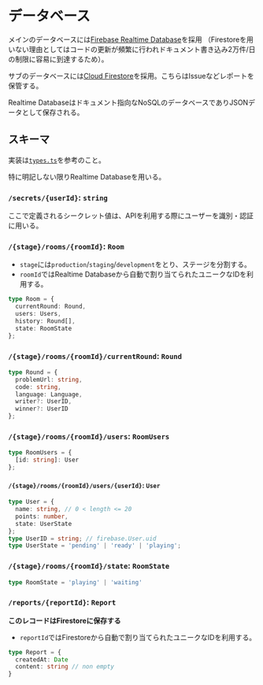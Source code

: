 # データベース

メインのデータベースには[Firebase Realtime Database](https://firebase.google.com/docs/database?hl=ja)を採用
（Firestoreを用いない理由としてはコードの更新が頻繁に行われドキュメント書き込み2万件/日の制限に容易に到達するため）。

サブのデータベースには[Cloud Firestore](https://firebase.google.com/docs/firestore?hl=ja)を採用。こちらはIssueなどレポートを保管する。

Realtime Databaseはドキュメント指向なNoSQLのデータベースでありJSONデータとして保存される。

## スキーマ

実装は[`types.ts`](../hosting/src/types/types.ts)を参考のこと。

特に明記しない限りRealtime Databaseを用いる。

### `/secrets/{userId}`: `string`

ここで定義されるシークレット値は、APIを利用する際にユーザーを識別・認証に用いる。

### `/{stage}/rooms/{roomId}`: `Room`

- `stage`には`production`/`staging`/`development`をとり、ステージを分割する。
- `roomId`ではRealtime Databaseから自動で割り当てられたユニークなIDを利用する。

```typescript
type Room = {
  currentRound: Round,
  users: Users,
  history: Round[],
  state: RoomState
};
```

### `/{stage}/rooms/{roomId}/currentRound`: `Round`

```typescript
type Round = {
  problemUrl: string,
  code: string,
  language: Language,
  writer?: UserID,
  winner?: UserID
};
```

### `/{stage}/rooms/{roomId}/users`: `RoomUsers`

```typescript
type RoomUsers = {
  [id: string]: User
};
```

#### `/{stage}/rooms/{roomId}/users/{userId}`: `User`

```typescript
type User = {
  name: string, // 0 < length <= 20
  points: number,
  state: UserState
};
type UserID = string; // firebase.User.uid
type UserState = 'pending' | 'ready' | 'playing';
```

### `/{stage}/rooms/{roomId}/state`: `RoomState`

```typescript
type RoomState = 'playing' | 'waiting'
```

### `/reports/{reportId}`: `Report`

**このレコードはFirestoreに保存する**

- `reportId`ではFirestoreから自動で割り当てられたユニークなIDを利用する。

```typescript
type Report = {
  createdAt: Date
  content: string // non empty
}
```

